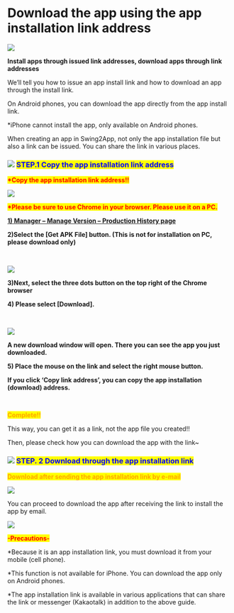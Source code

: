 # Download the app using the app installation link address

![](https://support.swing2app.com/wp-content/uploads/2021/05/dknc.ms\_..png)

**Install apps through issued link addresses, download apps through link addresses**

We’ll tell you how to issue an app install link and how to download an app through the install link.

On Android phones, you can download the app directly from the app install link.

\*iPhone cannot install the app, only available on Android phones.

When creating an app in Swing2App, not only the app installation file but also a link can be issued. You can share the link in various places.



### ![](https://wp.swing2app.co.kr/wp-content/uploads/2020/04/%EB%8B%A8%EB%9D%BD1-1.png) <mark style="color:blue;">**STEP.1 Copy the app installation link address**</mark>

<mark style="color:red;">**\*Copy the app installation link address!!**</mark>

![](https://support.swing2app.com/wp-content/uploads/2021/05/Group-2803.png)

<mark style="color:red;">**\*Please be sure to use Chrome in your browser. Please use it on a PC.**</mark>

[**1) Manager – Manage Version – Production History page** ](https://www.swing2app.com/view/app\_work\_history)

**2)Select the \[Get APK File] button. (This is not for installation on PC, please download only)**

**​**

![](https://support.swing2app.com/wp-content/uploads/2021/05/Group-2805.png)

**3)Next, select the three dots button on the top right of the Chrome browser**

**4) Please select \[Download].**

**​**

![](https://support.swing2app.com/wp-content/uploads/2021/05/Group-2804.png)

**A new download window will open. There you can see the app you just downloaded.**

**5) Place the mouse on the link and select the right mouse button.**

**If you click ‘Copy link address’, you can copy the app installation (download) address.**

**​**

<mark style="color:orange;">**Complete!!**</mark>

This way, you can get it as a link, not the app file you created!!

Then, please check how you can download the app with the link\~



### ![](https://wp.swing2app.co.kr/wp-content/uploads/2020/04/%EB%8B%A8%EB%9D%BD1-1.png) <mark style="color:blue;">**STEP. 2 Download through the app installation link**</mark>

<mark style="color:orange;">**Download after sending the app installation link by e-mail**</mark>

![](https://support.swing2app.com/wp-content/uploads/2021/05/%EA%B8%80%EB%A1%9C%EB%B2%8C%EC%95%B1%EC%84%A4%EC%B9%981.png)

You can proceed to download the app after receiving the link to install the app by email.

![](https://support.swing2app.com/wp-content/uploads/2021/05/%EB%85%B9%ED%99%94\_2021\_06\_07\_16\_18\_18\_651.gif)



<mark style="color:red;">**-Precautions-**</mark>

\*Because it is an app installation link, you must download it from your mobile (cell phone).

\*This function is not available for iPhone. You can download the app only on Android phones.

\*The app installation link is available in various applications that can share the link or messenger (Kakaotalk) in addition to the above guide.
